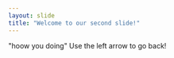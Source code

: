 ```yaml
---
layout: slide
title: "Welcome to our second slide!"
---
```

"hoow you doing"
Use the left arrow to go back!
